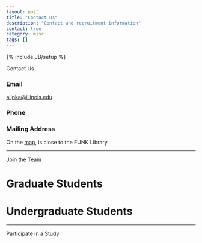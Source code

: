 ```yaml
---
layout: post
title: "Contact Us"
description: "Contact and recruitment information"
contact: true
category: misc
tags: []
---
```

{% include JB/setup %}

<a class="anchor" id="contact"></a>

<div class="bigtitle text-center">Contact Us</div>
<div class="bigspacer"></div>

### Email
[alipka@illinois.edu](mailto:alipka@illinois.edu)

### Phone


### Mailing Address


On the [map], is close to the FUNK Library.

[map]: [https://www.google.com/maps/place/Academic+Health+Center+4,+Miami,+FL+33174/@25.7593031,-80.3744721,17z/data=!3m1!4b1!4m5!3m4!1s0x88d9bf2e7705ee3f:0x3581f2208ba26078!8m2!3d25.7592828!4d-80.3723193](https://www.google.com/maps/place/Turner+Hall/@40.1028264,-88.2242757,17z/data=!3m2!4b1!5s0x880cd717a808f03b:0xcf6a0239153934a8!4m6!3m5!1s0x880cd71773969f65:0xe666ad76d4a798c6!8m2!3d40.1028264!4d-88.2242757!16s%2Fg%2F12h_52r6f?entry=ttu)

<hr/>

<a class="anchor" id="join"></a>

<div class="bigtitle text-center">Join the Team</div>
<div class="bigspacer"></div>



# Graduate Students


# Undergraduate Students


<hr/>

<a class="anchor" id="participate"></a>

<div class="bigtitle text-center">Participate in a Study</div>
<div class="bigspacer"></div>


